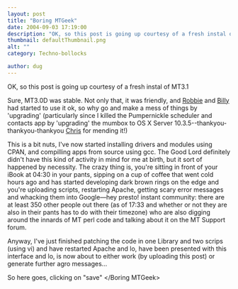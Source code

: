 ```yaml
---
layout: post
title: "Boring MTGeek"
date: 2004-09-03 17:19:00
description: "OK, so this post is going up courtesy of a fresh instal of MT3.1 Sure, MT3.0D was stable. Not only that, it was friendly, and Robbie and Billy had started to use it ok, so why go and make a&#8230;"
thumbnail: defaultThumbnail.png
alt: ""
category: Techno-bollocks

author: dug
---
```


<p><span class="caps">OK, </span>so this post is going up courtesy of a fresh instal of <span class="caps">MT3.1</span></p>

<p>Sure, <span class="caps">MT3.0D </span>was stable. Not only that, it was friendly, and <a href="http://www.robbiebushe.co.uk/">Robbie</a> and <a href="http://blogs.pumpernickle.net/billy/">Billy</a> had started to use it ok, so why go and make a mess of things by 'upgrading' (particularly since I killed the Pumpernickle scheduler and contacts app by 'upgrading' the mumbox to OS X Server 10.3.5--thankyou-thankyou-thankyou <a href="http://chris.carline.org/">Chris</a> for mending it!)</p>

<p>This is a bit nuts, I've now started installing drivers and modules using <span class="caps"><span class="caps">CPAN, </span></span>and compilling apps from source using gcc. The Good Lord definitely didn't have this kind of activity in mind for me at birth, but it sort of happened by necessity. The crazy thing is, you're sitting in front of your iBook at 04:30 in your pants, sipping on a cup of coffee that went cold hours ago and has started developing dark brown rings on the edge and you're uploading scripts, restarting Apache, getting scary error messages and whacking them into Google&#8212;hey presto! instant community: there are at least 350 other people out there (as of 17:33 and whether or not they are also in their pants has to do with their timezone) who are also digging around the innards of MT perl code and talking about it on the MT Support forum.</p>

<p>Anyway, I've just finished patching the code in one Library and two scrips (using vi) and have restarted Apache and lo, have been presented with this interface and lo, is now about to either work (by uploading this post) or generate further agro messages&#8230;</p>

<p>So here goes, clicking on "save" &lt;/Boring <span class="caps">MTG</span>eek&gt;</p>
